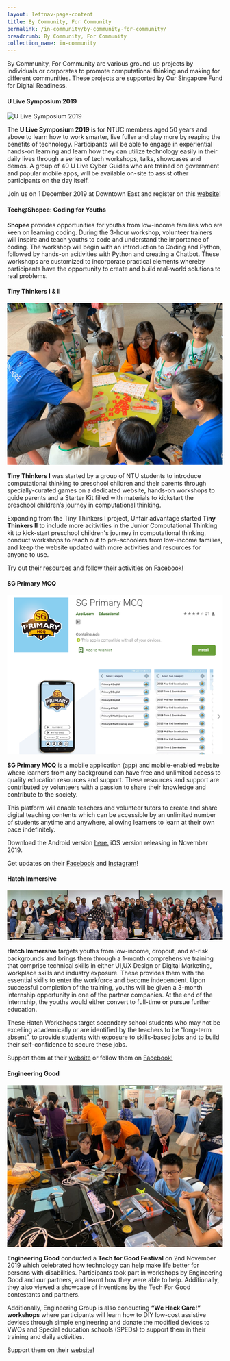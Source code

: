 ```yaml
---
layout: leftnav-page-content
title: By Community, For Community
permalink: /in-community/by-community-for-community/
breadcrumb: By Community, For Community
collection_name: in-community
---
```


By Community, For Community are various ground-up projects by individuals or corporates to promote computational thinking and making for different communities. These projects are supported by Our Singapore Fund for Digital Readiness. <br>


#### **U Live Symposium 2019**

![U Live Symposium 2019]()

The **U Live Symposium 2019** is for NTUC members aged 50 years and above to learn how to work smarter, live fuller and play more by reaping the benefits of technology. Participants will be able to engage in experiential hands-on learning and learn how they can utilize technology easily in their daily lives through a series of tech workshops, talks, showcases and demos. A group of 40 U Live Cyber Guides who are trained on government and popular mobile apps, will be available on-site to assist other participants on the day itself. 

Join us on 1 December 2019 at Downtown East and register on this <a href="https://www.ulive.sg/index.php/activities-a-events/1054-u-live-symposium-2019" target="_blank">website</a>!


#### **Tech@Shopee: Coding for Youths**


**Shopee** provides opportunities for youths from low-income families who are keen on learning coding. During the 3-hour workshop, volunteer trainers will inspire and teach youths to code and understand the importance of coding. The workshop will begin with an introduction to Coding and Python, followed by hands-on acitivities with Python and creating a Chatbot. These workshops are customized to incorporate practical elements whereby participants have the opportunity to create and build real-world solutions to real problems. 



#### **Tiny Thinkers I & II**

![Tiny Thinkers II image](/images/in-community/overview/TinyThinkersII-6.jpg)


**Tiny Thinkers I** was started by a group of NTU students to introduce computational thinking to preschool children and their parents through specially-curated games on a dedicated website, hands-on workshops to guide parents and a Starter Kit filled with materials to kickstart the preschool children’s journey in computational thinking.  

Expanding from the Tiny Thinkers I project, Unfair advantage started **Tiny Thinkers II** to include more acitivities in the Junior Computational Thinking kit to kick-start preschool children's journey in computational thinking, conduct workshops to reach out to pre-schoolers from low-income families, and keep the website updated with more activities and resources for anyone to use.

Try out their <a href="https://www.tinythinkers.org/" target="_blank">resources</a> and follow their activities on <a href="https://www.facebook.com/tinythinkersSG/" target="_blank">Facebook</a>!


#### **SG Primary MCQ**

![AppiLearn image](/images/in-community/overview/AppiLearn-cropped.png)

**SG Primary MCQ** is a mobile application (app) and mobile-enabled website where learners from any background can have free and unlimited access to quality education resources and support. These resources and support are contributed by volunteers with a passion to share their knowledge and contribute to the society. 

This platform will enable teachers and volunteer tutors to create and share digital teaching contents which can be accessible by an unlimited number of students anytime and anywhere, allowing learners to learn at their own pace indefinitely.

Download the Android version <a href="https://play.google.com/store/apps/details?id=sg.primary.mcq" target="_blank">here.</a> iOS version releasing in November 2019.

Get updates on their <a href="https://www.facebook.com/BigImperfectFamily" target="_blank">Facebook</a> and <a href="https://www.instagram.com/bigimperfectfamily" target="_blank">Instagram</a>!


#### **Hatch Immersive**

![Hatch Immersive image](/images/in-community/overview/Hatch-Immersive-1.png)


**Hatch Immersive** targets youths from low-income, dropout, and at-risk backgrounds and brings them through a 1-month comprehensive training that comprise technical skills in either UI,UX Design or Digital Marketing, workplace skills and industry exposure. These provides them with the essential skills to enter the workforce and become independent. Upon successful completion of the training, youths will be given a 3-month internship opportunity in one of the partner companies. At the end of the internship, the youths would either convert to full-time or pursue further education. 

These Hatch Workshops target secondary school students who may not be excelling academically or are identified by the teachers to be “long-term absent”, to provide students with exposure to skills-based jobs and to build their self-confidence to secure these jobs.

Support them at their <a href="https://www.hatch.sg/" target="_blank">website</a> or follow them on <a href="https://www.facebook.com/hatchingnow/" target="_blank">Facebook!</a>


#### **Engineering Good**

![Engineering Good](/images/in-community/overview/Engineering-Good-4.png)


**Engineering Good** conducted a **Tech for Good Festival** on 2nd November 2019 which celebrated how technology can help make life better for persons with disabilities. Participants took part in workshops by Engineering Good and our partners, and learnt how they were able to help. Additionally, they also viewed a showcase of inventions by the Tech For Good contestants and partners. 

Additionally, Engineering Group is also conducting **“We Hack Care!” workshops** where participants will learn how to DIY low-cost assistive devices through simple engineering and donate the modified devices to VWOs and Special education schools (SPEDs) to support them in their training and daily activities.

Support them on their <a href="http://engineeringgood.org/programmes/we-hack-care-workshops/" target="_blank">website</a>!
